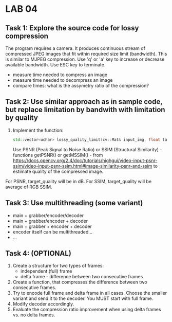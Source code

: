 # LAB 04

## Task 1: Explore the source code for lossy compression

The program requires a camera. It produces continuous stream of compressed JPEG images that fit within required size limit (bandwidth). This is similar to MJPEG compression. Use 'q' or 'a' key to increase or decrease available bandwidth. Use ESC key to terminate.

- measure time needed to compress an image
- measure time needed to decompress an image
- compare times: what is the assymetry ratio of the compression?

## Task 2: Use similar approach as in sample code, but replace limitation by bandwith with limitation by quality

1. Implement the function:

   ```C++
   std::vector<uchar> lossy_quality_limit(cv::Mat& input_img, float target_quality)
   ```

   Use PSNR (Peak Signal to Noise Ratio) or SSIM (Structural Similarity) - functions getPSNR() or getMSSIM() - from <https://docs.opencv.org/2.4/doc/tutorials/highgui/video-input-psnr-ssim/video-input-psnr-ssim.html#image-similarity-psnr-and-ssim> to estimate quality of the compressed image.

For PSNR, target_quality will be in dB.
For SSIM, target_quality will be average of RGB SSIM.

## Task 3: Use multithreading (some variant)

- main + grabber/encoder/decoder
- main + grabber/encoder + decoder
- main + grabber + encoder + decoder
- encoder itself can be multithreaded...
- ...

## Task 4: (OPTIONAL)

1. Create a structure for two types of frames:
   - independent (full) frame
   - delta frame - difference between two consecutive frames
2. Create a function, that compresses the difference between two consecutive frames.
3. Try to encode full frame and delta frame in all cases. Choose the smaller variant and send it to the decoder. You MUST start with full frame.
4. Modify decoder accordingly.
5. Evaluate the compression ratio improvement when using delta frames vs. no delta frames.
